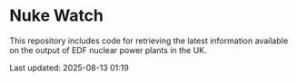 # Nuke Watch

This repository includes code for retrieving the latest information available on the output of EDF nuclear power plants in the UK.

Last updated: 2025-08-13 01:19
